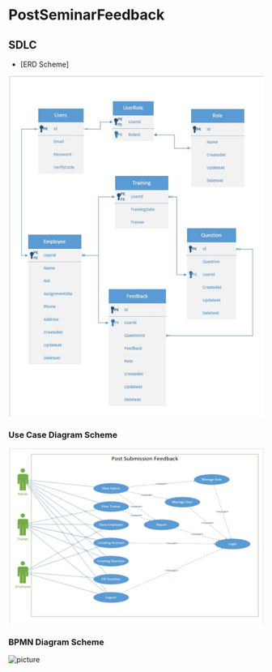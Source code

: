 # PostSeminarFeedback

## SDLC

- [ERD Scheme]

![picture](SDLC/ERD_PostSeminarFeedback.jpg)

### Use Case Diagram Scheme
![picture](SDLC/UCD__PostSeminarFeedback.jpg)

### BPMN Diagram Scheme
![picture](SDLC/BPMN__PostSeminarFeedback.PNG)
